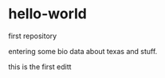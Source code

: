 # hello-world
first repository

entering some bio data about texas and stuff.

this is the first editt
